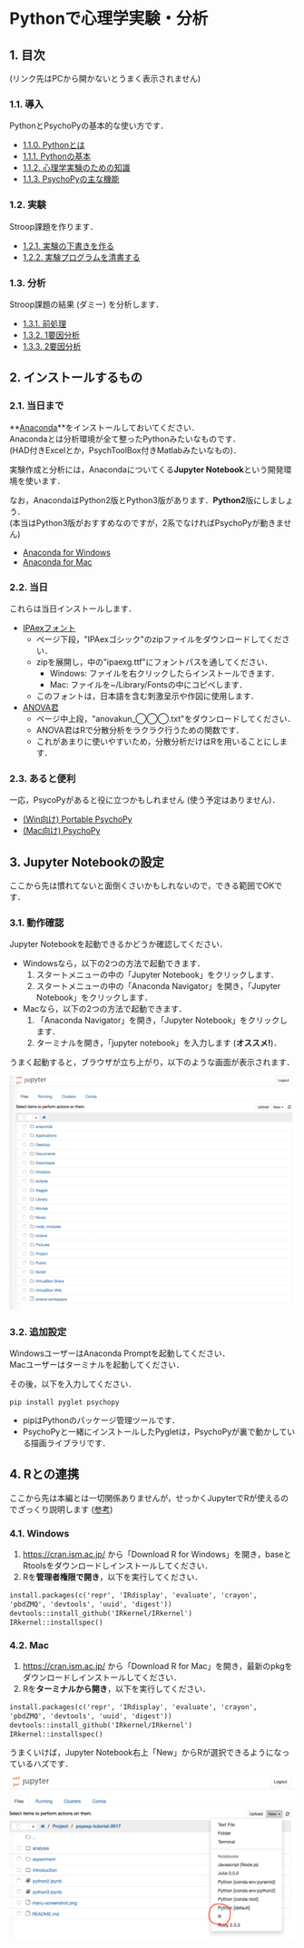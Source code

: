 # Pythonで心理学実験・分析

## 1. 目次

(リンク先はPCから開かないとうまく表示されません)

### 1.1. 導入

PythonとPsychoPyの基本的な使い方です．

* [1.1.0. Pythonとは](introduction/0.Pythonとは.ipynb)
* [1.1.1. Pythonの基本](introduction/1.Pythonの基本.ipynb)
* [1.1.2. 心理学実験のための知識](introduction/2.心理学実験のための知識.ipynb)
* [1.1.3. PsychoPyの主な機能](introduction/3.PsychoPyの主な機能.ipynb)

### 1.2. 実験

Stroop課題を作ります．

* [1.2.1. 実験の下書きを作る](experiment/draft.ipynb)
* [1.2.2. 実験プログラムを清書する](experiment/main.py)

### 1.3. 分析

Stroop課題の結果 (ダミー) を分析します．

* [1.3.1. 前処理](analysis/1.前処理.ipynb)
* [1.3.2. 1要因分析](analysis/2.一致不一致の分析.ipynb)
* [1.3.3. 2要因分析](analysis/3.色別の分析.ipynb)

## 2. インストールするもの

### 2.1. 当日まで

**[Anaconda](https://www.continuum.io/)**をインストールしておいてください．<br>
Anacondaとは分析環境が全て整ったPythonみたいなものです．<br>
(HAD付きExcelとか，PsychToolBox付きMatlabみたいなもの)．

実験作成と分析には，Anacondaについてくる**Jupyter Notebook**という開発環境を使います．<br>

なお，AnacondaはPython2版とPython3版があります．**Python2**版にしましょう．<br>
(本当はPython3版がおすすめなのですが，2系でなければPsychoPyが動きません)

* [Anaconda for Windows](https://www.continuum.io/downloads#windows)
* [Anaconda for Mac](https://www.continuum.io/downloads#osx)

### 2.2. 当日

これらは当日インストールします．

* [IPAexフォント](http://ipafont.ipa.go.jp/node26#jp)
  * ページ下段，"IPAexゴシック"のzipファイルをダウンロードしてください．
  * zipを展開し，中の"ipaexg.ttf"にフォントパスを通してください．
    * Windows: ファイルを右クリックしたらインストールできます．
    * Mac: ファイルを~/Library/Fontsの中にコピペします．
  * このフォントは，日本語を含む刺激呈示や作図に使用します．
* [ANOVA君](http://riseki.php.xdomain.jp/index.php?ANOVA%E5%90%9B)
  * ページ中上段，"anovakun_◯◯◯.txt"をダウンロードしてください．
  * ANOVA君はRで分散分析をラクラク行うための関数です．
  * これがあまりに使いやすいため，分散分析だけはRを用いることにします．

### 2.3. あると便利

一応，PsycoPyがあると役に立つかもしれません (使う予定はありません)．

* [(Win向け) Portable PsychoPy](http://www.s12600.net/psy/etc/python.html)
* [(Mac向け) PsychoPy](http://psychopy.org/installation.html)

## 3. Jupyter Notebookの設定

ここから先は慣れてないと面倒くさいかもしれないので，できる範囲でOKです．

### 3.1. 動作確認

Jupyter Notebookを起動できるかどうか確認してください．

* Windowsなら，以下の2つの方法で起動できます．
  1. スタートメニューの中の「Jupyter Notebook」をクリックします．
  2. スタートメニューの中の「Anaconda Navigator」を開き，「Jupyter Notebook」をクリックします．
* Macなら，以下の2つの方法で起動できます．
  1. 「Anaconda Navigator」を開き，「Jupyter Notebook」をクリックします．
  2. ターミナルを開き，「jupyter notebook」を入力します (**オススメ!**)．

うまく起動すると，ブラウザが立ち上がり，以下のような画面が表示されます．

![起動画面](screenshot/img1.png)

### 3.2. 追加設定

WindowsユーザーはAnaconda Promptを起動してください．<br>
Macユーザーはターミナルを起動してください．

その後，以下を入力してください．

```
pip install pyglet psychopy
```

* pipはPythonのパッケージ管理ツールです．
* PsychoPyと一緒にインストールしたPygletは，PsychoPyが裏で動かしている描画ライブラリです．

## 4. Rとの連携

ここから先は本編とは一切関係ありませんが，せっかくJupyterでRが使えるのでざっくり説明します ([参考](https://irkernel.github.io/installation/))

### 4.1. Windows

1. https://cran.ism.ac.jp/ から「Download R for Windows」を開き，baseとRtoolsをダウンロードしインストールしてください．
2. Rを**管理者権限で開き**，以下を実行してください．

```
install.packages(c('repr', 'IRdisplay', 'evaluate', 'crayon', 'pbdZMQ', 'devtools', 'uuid', 'digest'))
devtools::install_github('IRkernel/IRkernel')
IRkernel::installspec()
```

### 4.2. Mac

1. https://cran.ism.ac.jp/ から「Download R for Mac」を開き，最新のpkgをダウンロードしインストールしてください．
2. Rを**ターミナルから開き**，以下を実行してください．

```
install.packages(c('repr', 'IRdisplay', 'evaluate', 'crayon', 'pbdZMQ', 'devtools', 'uuid', 'digest'))
devtools::install_github('IRkernel/IRkernel')
IRkernel::installspec()
```

うまくいけば，Jupyter Notebook右上「New」からRが選択できるようになっているハズです．

![起動画面](screenshot/img2.png)
